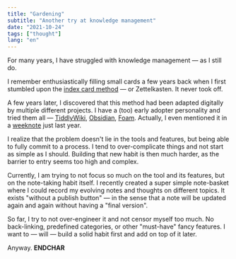 ```yaml
---
title: "Gardening"
subtitle: "Another try at knowledge management"
date: "2021-10-24"
tags: ["thought"]
lang: "en"
---
```


For many years, I have struggled with knowledge management — as I still do.

I remember enthusiastically filling small cards a few years back when I first stumbled upon the [index card method](http://www.raulpacheco.org/2018/11/note-taking-techniques-i-the-index-card-method/) — or Zettelkasten. It never took off.

A few years later, I discovered that this method had been adapted digitally by multiple different projects. I have a (too) early adopter personality and tried them all — [TiddlyWiki](https://tiddlywiki.com/), [Obsidian](https://obsidian.md/), [Foam](https://foambubble.github.io/foam/). Actually, I even mentioned it in a [weeknote](/posts/3-friends-and-digital-gardening/) just last year.

I realize that the problem doesn't lie in the tools and features, but being able to fully commit to a process. I tend to over-complicate things and not start as simple as I should. Building that new habit is then much harder, as the barrier to entry seems too high and complex.

Currently, I am trying to not focus so much on the tool and its features, but on the note-taking habit itself. I recently created a super simple note-basket where I could record my evolving notes and thoughts on different topics. It exists "without a publish button" — in the sense that a note will be updated again and again without having a "final version".

So far, I try to not over-engineer it and not censor myself too much. No back-linking, predefined categories, or other "must-have" fancy features. I want to — will — build a solid habit first and add on top of it later.

Anyway. **ENDCHAR**
